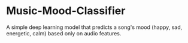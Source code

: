 # Music-Mood-Classifier
A simple deep learning model that predicts a song's mood (happy, sad, energetic, calm) based only on audio features.
